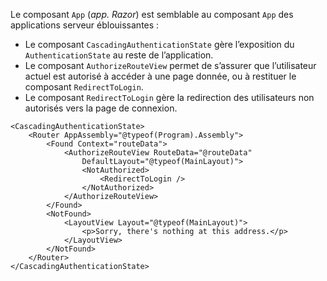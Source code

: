 Le composant `App` (*app. Razor*) est semblable au composant `App` des applications serveur éblouissantes :

* Le composant `CascadingAuthenticationState` gère l’exposition du `AuthenticationState` au reste de l’application.
* Le composant `AuthorizeRouteView` permet de s’assurer que l’utilisateur actuel est autorisé à accéder à une page donnée, ou à restituer le composant `RedirectToLogin`.
* Le composant `RedirectToLogin` gère la redirection des utilisateurs non autorisés vers la page de connexion.

```razor
<CascadingAuthenticationState>
    <Router AppAssembly="@typeof(Program).Assembly">
        <Found Context="routeData">
            <AuthorizeRouteView RouteData="@routeData" 
                DefaultLayout="@typeof(MainLayout)">
                <NotAuthorized>
                    <RedirectToLogin />
                </NotAuthorized>
            </AuthorizeRouteView>
        </Found>
        <NotFound>
            <LayoutView Layout="@typeof(MainLayout)">
                <p>Sorry, there's nothing at this address.</p>
            </LayoutView>
        </NotFound>
    </Router>
</CascadingAuthenticationState>
```
